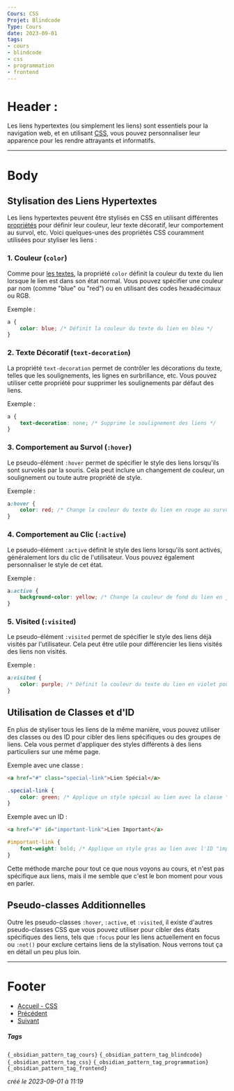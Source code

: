 ```yaml
---
Cours: CSS
Projet: Blindcode
Type: Cours
date: 2023-09-01
tags:
- cours
- blindcode
- css
- programmation
- frontend
---
```

   
# Header :   
   
Les liens hypertextes (ou simplement les liens) sont essentiels pour la navigation web, et en utilisant [CSS](../../../Tutoriels/CSS/1%20-%20Introduction%20%C3%A0%20CSS%20et%20Accessibilit%C3%A9/CSS%20-%20Introduction%20-%20Qu%27est-ce%20que%20CSS%20et%20pourquoi%20c%27est%20important.md), vous pouvez personnaliser leur apparence pour les rendre attrayants et informatifs.   
   
   
-------------------------------------------------------------------------------   
# Body   
   
## Stylisation des Liens Hypertextes   
   
Les liens hypertextes peuvent être stylisés en CSS en utilisant différentes [propriétés](../../../Tutoriels/CSS/1%20-%20Introduction%20%C3%A0%20CSS%20et%20Accessibilit%C3%A9/CSS%20-%20Syntaxe%20de%20base.md#propriétés-css-de-base) pour définir leur couleur, leur texte décoratif, leur comportement au survol, etc. Voici quelques-unes des propriétés CSS couramment utilisées pour styliser les liens :   
   
### 1. Couleur (`color`)   
   
Comme pour [les textes](../../../Tutoriels/CSS/2%20-%20Styling%20du%20Texte%20et%20des%20Liens/CSS%20-%20Styling%20du%20texte%20-%20Police%2C%20taille%2C%20espacement%2C%20alignement.md#5.-couleur-du-texte-(`color`)), la propriété `color` définit la couleur du texte du lien lorsque le lien est dans son état normal. Vous pouvez spécifier une couleur par nom (comme "blue" ou "red") ou en utilisant des codes hexadécimaux ou RGB.   
   
Exemple :   
```css
a {
    color: blue; /* Définit la couleur du texte du lien en bleu */
}
```
   
   
### 2. Texte Décoratif (`text-decoration`)   
   
La propriété `text-decoration` permet de contrôler les décorations du texte, telles que les soulignements, les lignes en surbrillance, etc. Vous pouvez utiliser cette propriété pour supprimer les soulignements par défaut des liens.   
   
Exemple :   
```css
a {
    text-decoration: none; /* Supprime le soulignement des liens */
}
```
   
   
### 3. Comportement au Survol (`:hover`)   
   
Le pseudo-élément `:hover` permet de spécifier le style des liens lorsqu'ils sont survolés par la souris. Cela peut inclure un changement de couleur, un soulignement ou toute autre propriété de style.   
   
Exemple :   
```css
a:hover {
    color: red; /* Change la couleur du texte du lien en rouge au survol */
}
```
   
   
### 4. Comportement au Clic (`:active`)   
   
Le pseudo-élément `:active` définit le style des liens lorsqu'ils sont activés, généralement lors du clic de l'utilisateur. Vous pouvez également personnaliser le style de cet état.   
   
Exemple :   
```css
a:active {
    background-color: yellow; /* Change la couleur de fond du lien en jaune lorsqu'il est cliqué */
}
```
   
   
### 5. Visited (`:visited`)   
   
Le pseudo-élément `:visited` permet de spécifier le style des liens déjà visités par l'utilisateur. Cela peut être utile pour différencier les liens visités des liens non visités.   
   
Exemple :   
```css
a:visited {
    color: purple; /* Définit la couleur du texte du lien en violet pour les liens visités */
}
```
   
   
## Utilisation de Classes et d'ID   
   
En plus de styliser tous les liens de la même manière, vous pouvez utiliser des classes ou des ID pour cibler des liens spécifiques ou des groupes de liens. Cela vous permet d'appliquer des styles différents à des liens particuliers sur une même page.   
   
Exemple avec une classe :   
```html
<a href="#" class="special-link">Lien Spécial</a>
```
   
   
```css
.special-link {
    color: green; /* Applique un style spécial au lien avec la classe "special-link" */
}
```
   
   
Exemple avec un ID :   
```html
<a href="#" id="important-link">Lien Important</a>
```
   
   
```css
#important-link {
    font-weight: bold; /* Applique un style gras au lien avec l'ID "important-link" */
}
```
   
   
Cette méthode marche pour tout ce que nous voyons au cours, et n'est pas spécifique aux liens, mais il me semble que c'est le bon moment pour vous en parler.   
## Pseudo-classes Additionnelles   
   
Outre les pseudo-classes `:hover`, `:active`, et `:visited`, il existe d'autres pseudo-classes CSS que vous pouvez utiliser pour cibler des états spécifiques des liens, tels que `:focus` pour les liens actuellement en focus ou `:not()` pour exclure certains liens de la stylisation. Nous verrons tout ça en détail un peu plus loin.   
   
   
---------------------------------------------------------------------------   
# Footer   
   
   
- [Accueil - CSS](../../../Tutoriels/CSS/Accueil%20-%20CSS.md)   
- [Précédent](../../../Tutoriels/CSS/2%20-%20Styling%20du%20Texte%20et%20des%20Liens/CSS%20-%20Styling%20du%20texte%20-%20Police%2C%20taille%2C%20espacement%2C%20alignement.md)   
- [Suivant](../../../Tutoriels/CSS/2%20-%20Styling%20du%20Texte%20et%20des%20Liens/CSS%20-%20Exercices%20-%20Mise%20en%20forme%20du%20texte%20et%20des%20liens.md)   
##### Tags   
`{_obsidian_pattern_tag_cours}` `{_obsidian_pattern_tag_blindcode}` `{_obsidian_pattern_tag_css}` `{_obsidian_pattern_tag_programmation}` `{_obsidian_pattern_tag_frontend}`   
   
*créé le 2023-09-01 à 11:19*